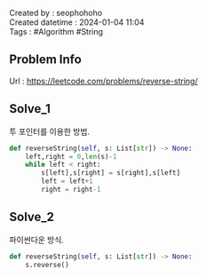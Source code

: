 Created by : seophohoho  
Created datetime : 2024-01-04 11:04  
Tags : #Algorithm #String   
## Problem Info
Url : https://leetcode.com/problems/reverse-string/
## Solve_1
투 포인터를 이용한 방법.  
```python
def reverseString(self, s: List[str]) -> None:
	left,right = 0,len(s)-1
	while left < right:
		s[left],s[right] = s[right],s[left]
		left = left+1
		right = right-1
```
## Solve_2
파이썬다운 방식.  
```python
def reverseString(self, s: List[str]) -> None:
	s.reverse()
```
